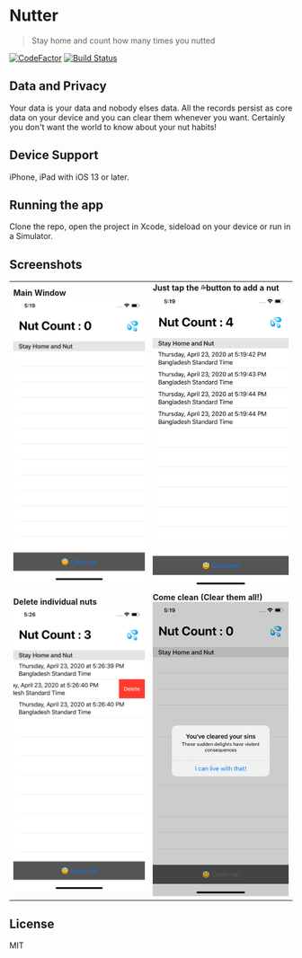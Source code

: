 # Nutter
> Stay home and count how many times you nutted

[![CodeFactor](https://www.codefactor.io/repository/github/shawonashraf/nutter/badge)](https://www.codefactor.io/repository/github/shawonashraf/nutter)
[![Build Status](https://app.bitrise.io/app/11978b60941b962c/status.svg?token=C9dFuS8X4CW2uj6cmzhNGg&branch=master)](https://app.bitrise.io/app/11978b60941b962c)

## Data and Privacy
Your data is your data and nobody elses data. All the records persist as core data on your device and you can clear them whenever you want. Certainly you don't want the world to know about your nut habits!

## Device Support
iPhone, iPad with iOS 13 or later.

## Running the app
Clone the repo, open the project in Xcode, sideload on your device or run in a Simulator.

## Screenshots

<table>
  <tr>
    <td>
      <b>Main Window</b>
      <img src="./Screenshots/1.png">
    </td>
    <td>
      <b>Just tap the 💦button to add a nut</b>
      <img src="./Screenshots/2.png">
    </td>
  </tr>

  <tr>
    <td>
      <b>Delete individual nuts</b>
      <img src="./Screenshots/3.png">
    </td>
    <td>
      <b>Come clean (Clear them all!)</b>
      <img src="./Screenshots/4.png">
    </td>
  </tr>
</table>

## License
MIT
